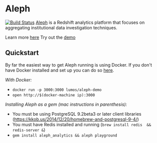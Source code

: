 # Aleph

[![Build Status](https://api.travis-ci.org/lumoslabs/aleph.svg?branch=master)](https://magnum.travis-ci.com/lumoslabs/self_service_analytics)
[Aleph](http://engineering.lumosity.com/aleph) is a Redshift analytics platform that focuses on aggregating institutional data investigation techniques.

Learn more [here](http://engineering.lumosity.com/aleph)
Try out the [demo](http://aleph-playground.lumosity.com/queries)

## Quickstart
By far the easiest way to get Aleph running is using Docker. If you don't have Docker installed and set up you can do so [here](https://docs.docker.com/mac/step_one/).

*With Docker:*

* `docker run -p 3000:3000 lumos/aleph-demo`
* `open http://$(docker-machine ip):3000`

*Installing Aleph as a gem (mac instructions in parenthesis):*

* You must be using PostgreSQL 9.2beta3 or later client libraries (https://kkob.us/2014/12/20/homebrew-and-postgresql-9-4/)
* You must have Redis installed and running (`brew install redis  && redis-server &`)
* `gem install aleph_analytics && aleph playground`
